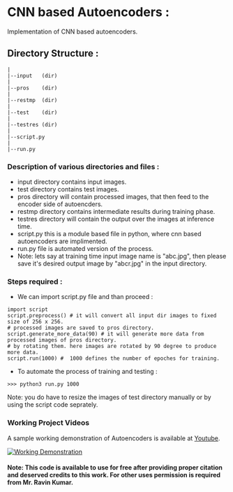 # CNN based Autoencoders :
Implementation of CNN based autoencoders.

## Directory Structure :
```
|
|--input   (dir)
|
|--pros    (dir)
|
|--restmp  (dir)
|
|--test    (dir)
|
|--testres (dir)
|
|--script.py
|
|--run.py
```

### Description of various directories and files :
- input directory contains input images.
- test directory contains test images.
- pros directory will contain processed images, that then feed to the encoder side of autoencders.
- restmp directory contains intermediate results during training phase.
- testres directory will contain the output over the images at inference time.
- script.py this is a module based file in python, where cnn based autoencoders are implimented.
- run.py file is automated version of the process.
- Note: lets say at training time input image name is "abc.jpg", then please save it's desired output image by "abcr.jpg" in the input directory.

### Steps required :
- We can import script.py file and than proceed :
```
import script
script.preprocess() # it will convert all input dir images to fixed size of 256 x 256.
# processed images are saved to pros directory.
script.generate_more_data(90) # it will generate more data from processed images of pros directory.
# by rotating them. here images are rotated by 90 degree to produce more data.
script.run(1000) #  1000 defines the number of epoches for training.
```
- To automate the process of training and testing :
```
>>> python3 run.py 1000
```
Note: you do have to resize the images of test directory manually or by using the script code seprately.

### Working Project Videos
A sample working demonstration of Autoencoders is available at [Youtube](https://www.youtube.com/watch?v=acfAf6eLbh8).

[![Working Demonstration](https://github.com/mr-ravin/flag-autoencoders.gif)](https://www.youtube.com/watch?v=acfAf6eLbh8)


#### Note: This code is available to use for free after providing proper citation and deserved credits to this work. For other uses permission is required from Mr. Ravin Kumar.
